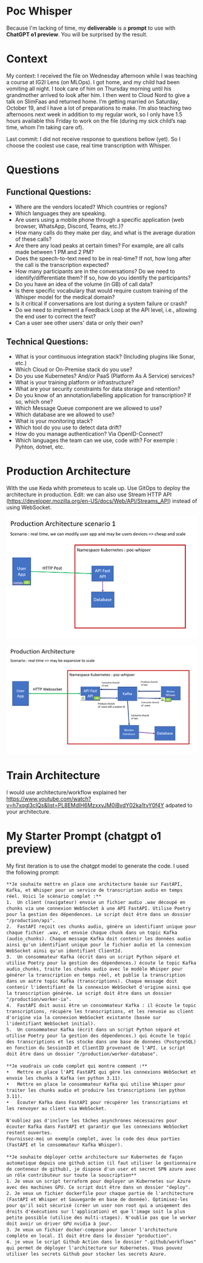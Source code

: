 # Poc Whisper

Because I'm lacking of time, my **deliverable** is a **prompt** to use with **ChatGPT o1 preview**. You will be surprised by the result.

# Context

My context: I received the file on Wednesday afternoon while I was teaching a course at IG2I Lens (on MLOps). I got home, and my child had been vomiting all night. I took care of him on Thursday morning until his grandmother arrived to look after him. I then went to Cloud Nord to give a talk on SlimFaas and returned home. I’m getting married on Saturday, October 19, and I have a lot of preparations to make. I’m also teaching two afternoons next week in addition to my regular work, so I only have 1.5 hours available this Friday to work on the file (during my sick child’s nap time, whom I’m taking care of).

Last commit: I did not receive response to questions bellow (yet). So I choose the coolest use case, real time transcription with Whisper.

# Questions 

## Functional Questions:
- Where are the vendors located? Which countries or regions?
- Which languages they are speaking.
- Are users using a mobile phone through a specific application (web browser, WhatsApp, Discord, Teams, etc.)?
- How many calls do they make per day, and what is the average duration of these calls?
- Are there any load peaks at certain times? For example, are all calls made between 1 PM and 2 PM?
- Does the speech-to-text need to be in real-time? If not, how long after the call is the transcription expected?
- How many participants are in the conversations? Do we need to identify/differentiate them? If so, how do you identify the participants?
- Do you have an idea of the volume (in GB) of call data?
- Is there specific vocabulary that would require custom training of the Whisper model for the medical domain?
- Is it critical if conversations are lost during a system failure or crash?
- Do we need to implement a Feedback Loop at the API level, i.e., allowing the end user to correct the text?
- Can a user see other users' data or only their own?


## Technical Questions:
- What is your continuous integration stack? (Including plugins like Sonar, etc.)
- Which Cloud or On-Premise stack do you use?
- Do you use Kubernetes? And/or PaaS (Platform As A Service) services?
- What is your training platform or infrastructure?
- What are your security constraints for data storage and retention?
- Do you know of an annotation/labelling application for transcription? If so, which one?
- Which Message Queue component are we allowed to use?
- Which database are we allowed to use?
- What is your monitoring stack?
- Which tool do you use to detect data drift?
- How do you manage authentication? Via OpenID-Connect?
- Which languages the team can we use, code with? For exemple : Pyhton, dotnet, etc. 

# Production Architecture

With the use Keda whith prometeus to scale up. Use GitOps to deploy the architecture in production.
Edit: we can also use Stream HTTP API (https://developer.mozilla.org/en-US/docs/Web/API/Streams_API) instead of using WebSocket.

![scenario1.png](documentation%2Fscenario1.png)


![scenario2.png](documentation%2Fscenario2.png)
# Train Architecture

I would use architecture/workflow explained her https://www.youtube.com/watch?v=h7xqgl3cIQs&list=PL8EMdIH6MzxxyJM0iBvdY02ka1tvY0f4Y adpated to your architecture.

# My Starter Prompt (chatgpt o1 preview)

My first iteration is to use the chatgpt model to generate the code. I used the following prompt:

```
**Je souhaite mettre en place une architecture basée sur FastAPI, Kafka, et Whisper pour un service de transcription audio en temps réel. Voici le scénario complet :**
1.	Un client (navigateur) envoie un fichier audio .wav découpé en chunks via une connexion WebSocket à une API FastAPI. Utilise Poetry pour la gestion des dépendences. Le script doit être dans un dossier "/production/api".
2.	FastAPI reçoit ces chunks audio, génère un identifiant unique pour chaque fichier .wav, et envoie chaque chunk dans un topic Kafka (audio_chunks). Chaque message Kafka doit contenir les données audio ainsi qu'un identifiant unique pour le fichier audio et la connexion WebSocket ainsi qu'un identifiant ClientId.
3.	Un consommateur Kafka (écrit dans un script Python séparé et utilise Poetry pour la gestion des dépendences.) écoute le topic Kafka audio_chunks, traite les chunks audio avec le modèle Whisper pour générer la transcription en temps réel, et publie la transcription dans un autre topic Kafka (transcriptions). Chaque message doit contenir l'identifiant de la connexion WebSocket d'origine ainsi que la transcription générée. Le script doit être dans un dossier "/production/worker-ia".
4.	FastAPI doit aussi être un consommateur Kafka : il écoute le topic transcriptions, récupère les transcriptions, et les renvoie au client d'origine via la connexion WebSocket existante (basée sur l'identifiant WebSocket initial).
5.  Un consommateur Kafka (écrit dans un script Python séparé et utilise Poetry pour la gestion des dépendences.) qui écoute le topic des transcriptions et les stocke dans une base de données (PostgreSQL) en fonction du SessionID et ClientID provenant de l'API. Le script doit être dans un dossier "/production/worker-database".

**Je voudrais un code complet qui montre comment :**
•	Mettre en place l'API FastAPI qui gère les connexions WebSocket et envoie les chunks à Kafka (en python 3.11).
•	Mettre en place le consommateur Kafka qui utilise Whisper pour traiter les chunks audio et produire les transcriptions (en python 3.11).
•	Écouter Kafka dans FastAPI pour récupérer les transcriptions et les renvoyer au client via WebSocket.

N'oubliez pas d'inclure les tâches asynchrones nécessaires pour écouter Kafka dans FastAPI et garantir que les connexions WebSocket restent ouvertes.
Fournissez-moi un exemple complet, avec le code des deux parties (FastAPI et le consommateur Kafka Whisper).

**Je souhaite déployer cette architecture sur Kubernetes de façon automatique depuis une github action (il faut utiliser le gestionnaire de conteneur de github), je dispose d'un user et secret SPN azure avec un rôle contributeur sur toute la souscription**
1. Je veux un script terraform pour deployer un Kubernetes sur Azure avec des machines GPU. Ce script doit être dans un dossier "deploy".
2. Je veux un fichier dockerfile pour chaque partie de l'architecture (FastAPI et Whisper et Sauvegarde en base de donnée). Optimisez-les pour qu'il soit sécurisé (créer un user non root qui a uniqement des droits d'éxécutions sur l'application) et que l'image soit la plus petite possible (utilise des multi-stages). N'oublie pas que le worker doit avoir un driver GPU nvidia à jour. 
3. Je veux un fichier docker-compose pour lancer l'architecture complète en local. Il doit être dans le dossier "production".
4. je veux le script Github Action dans le dossier ".github/workflows" qui permet de déployer l'architecture sur Kubernetes. Vous pouvez utiliser les secrets Github pour stocker les secrets Azure.
````
